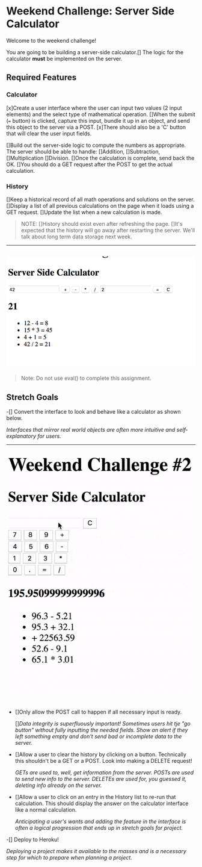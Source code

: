 # Weekend Challenge: Server Side Calculator

Welcome to the weekend challenge!

You are going to be building a server-side calculator.[] The logic for the calculator **must** be implemented on the server. 

## Required Features

### Calculator
[x]Create a user interface where the user can input two values (2 input elements) and the select type of mathematical operation. 
[]When the submit (`=` button) is clicked, capture this input, bundle it up in an object, and send this object to the server via a POST. 
[x]There should also be a 'C' button that will clear the user input fields.

[]Build out the server-side logic to compute the numbers as appropriate. 
The server should be able to handle: 
[]Addition, 
[]Subtraction, 
[]Multiplication 
[]Division. 
[]Once the calculation is complete, send back the OK. 
[]You should do a GET request after the POST to get the actual calculation.

### History

[]Keep a historical record of all math operations and solutions on the server. 
[]Display a list of all previous calculations on the page when it loads using a GET request. 
[]Update the list when a new calculation is made.

> NOTE: []History should exist even after refreshing the page. 
[]It's expected that the history will go away after restarting the server. 
We'll talk about long term data storage next week.

---
![base mode interface](images/baseMode.png)
---

> Note: Do not use eval() to complete this assignment.

## Stretch Goals

-[] Convert the interface to look and behave like a calculator as shown below.

  *Interfaces that mirror real world objects are often more intuitive and self-explanatory for users.*

---
![calculator interface](images/stretchGoal_interface.gif)
---

- []Only allow the POST call to happen if all necessary input is ready.

  []*Data integrity is superfluously important! Sometimes users hit tje "go button" without fully inputting the needed fields. Show an alert if they left something empty and don't send bad or incomplete data to the server.*

- []Allow a user to clear the history by clicking on a button. Technically this shouldn't be a GET or a POST. Look into making a DELETE request!

  *GETs are used to, well, get information from the server. POSTs are used to send new info to the server. DELETEs are used for, you guessed it, deleting info already on the server.*

- []Allow a user to click on an entry in the History list to re-run that calculation. This should display the answer on the calculator interface like a normal calculation.

  *Anticipating a user's wants and adding the feature in the interface is often a logical progression that ends up in stretch goals for project.*

-[] Deploy to Heroku!

  *Deploying a project makes it available to the masses and is a necessary step for which to prepare when planning a project.*
